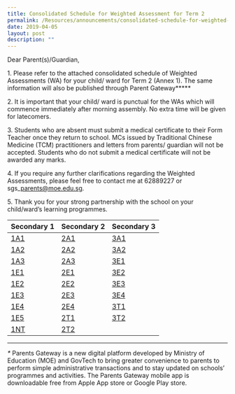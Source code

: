 ```yaml
---
title: Consolidated Schedule for Weighted Assessment for Term 2
permalink: /Resources/announcements/consolidated-schedule-for-weighted-assessment-for-term-2/
date: 2019-04-05
layout: post
description: ""
---
```

Dear Parent(s)/Guardian,

1\. Please refer to the attached consolidated schedule of Weighted Assessments (WA) for your child/ ward for Term 2 (Annex 1). The same information will also be published through Parent Gateway**\***

2\. It is important that your child/ ward is punctual for the WAs which will commence immediately after morning assembly. No extra time will be given for latecomers.

3\. Students who are absent must submit a medical certificate to their Form Teacher once they return to school. MCs issued by Traditional Chinese Medicine (TCM) practitioners and letters from parents/ guardian will not be accepted. Students who do not submit a medical certificate will not be awarded any marks.

4\. If you require any further clarifications regarding the Weighted Assessments, please feel free to contact me at 62889227 or sgs\_parents@moe.edu.sg.

5\. Thank you for your strong partnership with the school on your child/ward’s learning programmes.

<table>
<thead>
  <tr>
    <th>Secondary 1</th>
    <th>Secondary 2</th>
    <th>Secondary 3</th>
  </tr>
</thead>
<tbody>
  <tr>
    <td><a href="/files/Announcement/Weight%20Assessment%20Term2%202019/1A1-WA-Term-2.pdf">1A1</a></td>
    <td><a href="/files/Announcement/Weight%20Assessment%20Term2%202019/2A1-WA-Term-2.pdf">2A1</a></td>
    <td><a href="/files/Announcement/Weight%20Assessment%20Term2%202019/3A1-WA-Term-2.pdf">3A1</a></td>
  </tr>
  <tr>
    <td><a href="/files/Announcement/Weight%20Assessment%20Term2%202019/1A2-WA-Term-2.pdf">1A2</a></td>
    <td><a href="/files/Announcement/Weight%20Assessment%20Term2%202019/2A2-WA-Term-2.pdf">2A2</a></td>
    <td><a href="/files/Announcement/Weight%20Assessment%20Term2%202019/3A2-WA-Term-2.pdf">3A2</a></td>
  </tr>
  <tr>
    <td><a href="/files/Announcement/Weight%20Assessment%20Term2%202019/1A3-WA-Term-2.pdf">1A3</a></td>
    <td><a href="/files/Announcement/Weight%20Assessment%20Term2%202019/2A3-WA-Term-2.pdf">2A3</a></td>
    <td><a href="/files/Announcement/Weight%20Assessment%20Term2%202019/3E1-WA-Term-2.pdf">3E1</a></td>
  </tr>
  <tr>
    <td><a href="/files/Announcement/Weight%20Assessment%20Term2%202019/1E1-WA-Term-2.pdf">1E1</a></td>
    <td><a href="/files/Announcement/Weight%20Assessment%20Term2%202019/2E1-WA-Term-2.pdf">2E1</a></td>
    <td><a href="/files/Announcement/Weight%20Assessment%20Term2%202019/3E2-WA-Term-2.pdf">3E2</a></td>
  </tr>
  <tr>
    <td><a href="/files/Announcement/Weight%20Assessment%20Term2%202019/1E2-WA-Term-2.pdf">1E2</a></td>
    <td><a href="/files/Announcement/Weight%20Assessment%20Term2%202019/2E2-WA-Term-2.pdf">2E2</a></td>
    <td><a href="/files/Announcement/Weight%20Assessment%20Term2%202019/3E3-WA-Term-2.pdf">3E3</a></td>
  </tr>
  <tr>
    <td><a href="/files/Announcement/Weight%20Assessment%20Term2%202019/1E3-WA-Term-2.pdf">1E3</a></td>
    <td><a href="/files/Announcement/Weight%20Assessment%20Term2%202019/2E3-WA-Term-2.pdf">2E3</a></td>
    <td><a href="/files/Announcement/Weight%20Assessment%20Term2%202019/3E4-WA-Term-2.pdf">3E4</a></td>
  </tr>
  <tr>
    <td><a href="/files/Announcement/Weight%20Assessment%20Term2%202019/1E4-WA-Term-2.pdf">1E4</a></td>
    <td><a href="/files/Announcement/Weight%20Assessment%20Term2%202019/2E4-WA-Term-2.pdf">2E4</a></td>
    <td><a href="/files/Announcement/Weight%20Assessment%20Term2%202019/3T1-WA-Term-2.pdf">3T1</a></td>
  </tr>
  <tr>
    <td><a href="/files/Announcement/Weight%20Assessment%20Term2%202019/1E5-WA-Term-2.pdf">1E5</a></td>
    <td><a href="/files/Announcement/Weight%20Assessment%20Term2%202019/2T1-WA-Term-2.pdf">2T1</a></td>
    <td><a href="https://www.sgs.edu.sg/wp-content/uploads/2019/04/3T2-WA-Term-2.pdf">3T2</a></td>
  </tr>
  <tr>
    <td><a href="https://www.sgs.edu.sg/wp-content/uploads/2019/04/1NT-WA-Term-2.pdf">1NT</a></td>
    <td><a href="https://www.sgs.edu.sg/wp-content/uploads/2019/04/2T2-WA-Term-2.pdf">2T2</a></td>
    <td></td>
  </tr>
</tbody>
</table>

* * *

*\** Parents Gateway is a new digital platform developed by Ministry of Education (MOE) and GovTech to bring greater convenience to parents to perform simple administrative transactions and to stay updated on schools’ programmes and activities. The Parents Gateway mobile app is downloadable free from Apple App store or Google Play store.